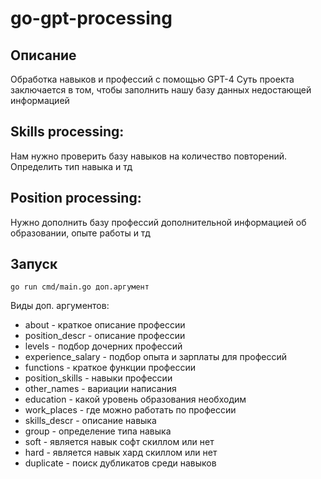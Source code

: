 # go-gpt-processing

## Описание

Обработка навыков и профессий с помощью  GPT-4
Суть проекта заключается в том, чтобы заполнить нашу базу данных недостающей информацией

## Skills processing:
Нам нужно проверить базу навыков на количество повторений. Определить тип навыка и тд

## Position processing:
Нужно дополнить базу профессий дополнительной информацией об образовании, опыте работы и тд


## Запуск
```
go run cmd/main.go доп.аргумент
```
Виды доп. аргументов:
- about - краткое описание профессии
- position_descr - описание профессии
- levels - подбор дочерних профессий
- experience_salary - подбор опыта и зарплаты для профессий
- functions - краткое функции профессии
- position_skills - навыки профессии
- other_names - вариации написания
- education - какой уровень образования необходим
- work_places - где можно работать по профессии
- skills_descr - описание навыка
- group - определение типа навыка
- soft - является навык софт скиллом или нет
- hard - является навык хард скиллом или нет
- duplicate - поиск дубликатов среди навыков